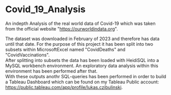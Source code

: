 # Covid_19_Analysis

An indepth Analysis of the real world data of Covid-19 which was taken from the official website "https://ourworldindata.org". <br>

The dataset was downloaded in February of 2023 and therefore has data until that date. For the purpose of this project it has been split into two subsets within MicrosoftExcel named "CovidDeaths" and "CovidVaccinations". <br>
After splitting into subsets the data has been loaded with HeidiSQL into a MySQL workbench environment. An exploratory data analysis within this environment has been performed after that. <br> 
With these outputs anothr SQL-queries has been performed in order to build a Tableau Dashboard which can be found on my Tableau Public account: https://public.tableau.com/app/profile/lukas.czibulinski. 
